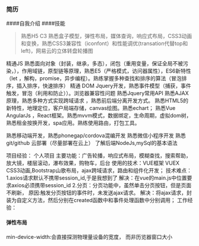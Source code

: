 ### 简历
####自我介绍
####技能
>熟悉H5 C3 熟悉盒子模型，弹性布局，媒体查询，响应式布局，CSS3动画和变换，熟悉CSS3兼容性（iconfont）和性能调优(transation代替top和left)，网易云的立体转盘轮播图

精通JS
熟悉面向对象（封装，继承，多态），闭包（重用变量，保证全局不被污染，），作用域链，原型链等原理，熟悉E5（严格模式，访问器属性），ES6新特性（let ，解构，promise，异步编程）。熟练掌握多种查找和排序的算法（冒泡排序，插入排序，快速排序）
精通 DOM Jquery开发，熟悉事件模型（捕获，事件触发，冒泡（利用和防止））。浏览器兼容性问题
熟悉Jquery常用API
熟悉AJAX原理，熟悉多种方式实现跨域请求
，熟悉前后端分离开发方式。
熟悉HTML5的新特性，地理定位，客户局端存储，canvas绘图。熟悉echart；
熟悉Vue AngularJs ，React框架。熟悉mvvm模式，数据绑定，生命周期，虚拟dom树，熟悉租金按换开发，spa应用。熟练使用路由，打包工具。

熟悉移动端开发，熟悉phonegap/cordova混编开发
熟悉微信小程序开发
熟悉git/github  云部署（尽量部署在云上）
了解后端NodeJs,mySql的基本语法

项目经验：
个人项目
主要功能：广告轮播，响应式布局，模糊查找，搜索帮助，放大镜，楼层滚动，瀑布效果，购物车，后台
使用的技术：VUE框架 VUEX CSS3动画,Bootstrap山歌布局，ajax跨域请求，路由和组件化开发；
技术难点：
1.axios请求默认不携带session_id,于是我想到了
解决：在vue的main.js中位置要求axios必须携带session_id
2.分页：分页功能中，虽然单击分页按钮，但是页面不刷新，
原因:触发分页按钮的事件时，未发送ajax请求。
解决：将ajax请求，封装为自定义方法，然后分别在created函数中和事件处理函数中分别调用；
工作经验：

#### 弹性布局
min-device-width:会直接探测物理量设备的宽度，
而非历览器窗口大小